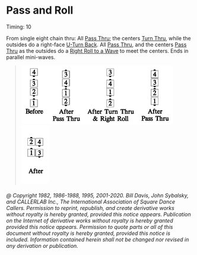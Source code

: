 
# Pass and Roll

Timing: 10

From single eight chain thru: All [Pass Thru](../b1/pass_thru.md); the centers
[Turn Thru](../ms/turn_thru.md), while the outsides
do a right-face [U-Turn Back](../b1/turn_back.md). 
All [Pass Thru](../b1/pass_thru.md), and the centers 
[Pass Thru](../b1/pass_thru.md) as the outsides do a
[Right Roll to a Wave](../a1/right_roll_to_a_wave.md) to meet the centers. Ends in parallel mini-waves.

> 
> ![alt](pass_and_roll_1a.png)![alt](pass_and_roll_1b.png)![alt](pass_and_roll_1c.png)![alt](pass_and_roll_1d.png)![alt](pass_and_roll_1e.png)
> 

###### @ Copyright 1982, 1986-1988, 1995, 2001-2020. Bill Davis, John Sybalsky, and CALLERLAB Inc., The International Association of Square Dance Callers. Permission to reprint, republish, and create derivative works without royalty is hereby granted, provided this notice appears. Publication on the Internet of derivative works without royalty is hereby granted provided this notice appears. Permission to quote parts or all of this document without royalty is hereby granted, provided this notice is included. Information contained herein shall not be changed nor revised in any derivation or publication.
